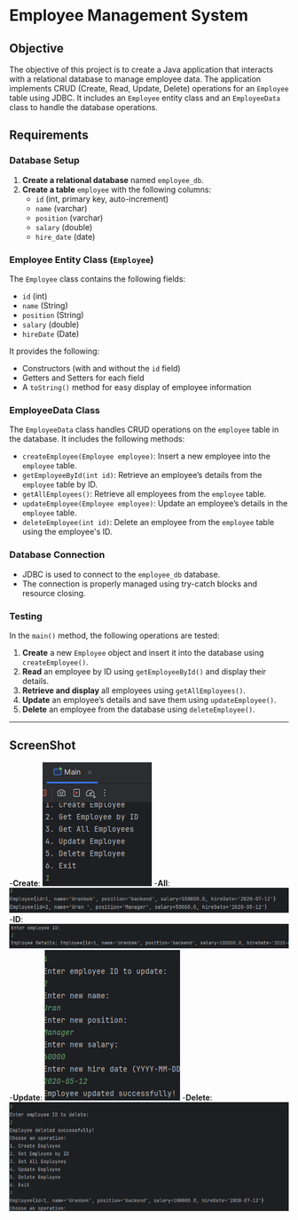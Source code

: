 # Employee Management System

## Objective

The objective of this project is to create a Java application that interacts with a relational database to manage employee data. The application implements CRUD (Create, Read, Update, Delete) operations for an `Employee` table using JDBC. It includes an `Employee` entity class and an `EmployeeData` class to handle the database operations.

## Requirements

### Database Setup

1. **Create a relational database** named `employee_db`.
2. **Create a table** `employee` with the following columns:
   - `id` (int, primary key, auto-increment)
   - `name` (varchar)
   - `position` (varchar)
   - `salary` (double)
   - `hire_date` (date)

### Employee Entity Class (`Employee`)

The `Employee` class contains the following fields:
- `id` (int)
- `name` (String)
- `position` (String)
- `salary` (double)
- `hireDate` (Date)

It provides the following:
- Constructors (with and without the `id` field)
- Getters and Setters for each field
- A `toString()` method for easy display of employee information

### EmployeeData Class

The `EmployeeData` class handles CRUD operations on the `employee` table in the database. It includes the following methods:

- `createEmployee(Employee employee)`: Insert a new employee into the `employee` table.
- `getEmployeeById(int id)`: Retrieve an employee’s details from the `employee` table by ID.
- `getAllEmployees()`: Retrieve all employees from the `employee` table.
- `updateEmployee(Employee employee)`: Update an employee’s details in the `employee` table.
- `deleteEmployee(int id)`: Delete an employee from the `employee` table using the employee's ID.

### Database Connection

- JDBC is used to connect to the `employee_db` database.
- The connection is properly managed using try-catch blocks and resource closing.

### Testing

In the `main()` method, the following operations are tested:
1. **Create** a new `Employee` object and insert it into the database using `createEmployee()`.
2. **Read** an employee by ID using `getEmployeeById()` and display their details.
3. **Retrieve and display** all employees using `getAllEmployees()`.
4. **Update** an employee’s details and save them using `updateEmployee()`.
5. **Delete** an employee from the database using `deleteEmployee()`.

---

## ScreenShot

-**Create**: ![Create](Screens/Create.png)
-**All**: ![All](Screens/all.png)
-**ID**: ![ID](Screens/id.png)
-**Update**: ![Update](Screens/update.png)
-**Delete**: ![Delete](Screens/delete.png)



